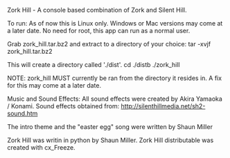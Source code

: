 Zork Hill - A console based combination of Zork and Silent Hill.

To run:  As of now this is Linux only.  Windows or Mac versions may come at a later date.
	 No need for root, this app can run as a normal user.

Grab zork_hill.tar.bz2 and extract to a directory of your choice:
tar -xvjf zork_hill.tar.bz2

This will create a directory called './dist'.
    cd ./distb
    ./zork_hill

NOTE:  zork_hill MUST currently be ran from the directory it resides in.  A fix for this may come at a later date.


Music and Sound Effects:
All sound effects were created by Akira Yamaoka / Konami. 
Sound effects obtained from:  http://silenthillmedia.net/sh2-sound.htm

The intro theme and the "easter egg" song were written by Shaun Miller


Zork Hill was writin in python by Shaun Miller.
Zork Hill distributable was created with cx_Freeze.
